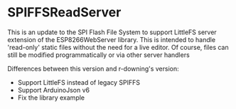 # SPIFFSReadServer
This is an update to the SPI Flash File System to support LittleFS server extension of the ESP8266WebServer library. This is intended to handle 'read-only' static files without the need for a live editor. Of course, files can still be modified programmatically or via other server handlers

Differences between this version and r-downing's version:
* Support LittleFS instead of legacy SPIFFS
* Support ArduinoJson v6
* Fix the library example
